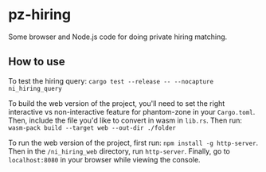 # pz-hiring

Some browser and Node.js code for doing private hiring matching.

## How to use

To test the hiring query:
`cargo test --release -- --nocapture ni_hiring_query`

To build the web version of the project, you'll need to set the right interactive vs non-interactive feature for phantom-zone in your `Cargo.toml`. Then, include the file you'd like to convert in wasm in `lib.rs`. Then run:
`wasm-pack build --target web --out-dir ./folder`

To run the web version of the project, first run: `npm install -g http-server`. Then in the `/ni_hiring_web` directory, run `http-server`. Finally, go to `localhost:8080` in your browser while viewing the console.
